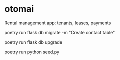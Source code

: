 # otomai

Rental management app: tenants, leases, payments

poetry run flask db migrate -m "Create contact table"

poetry run flask db upgrade

poetry run python seed.py
